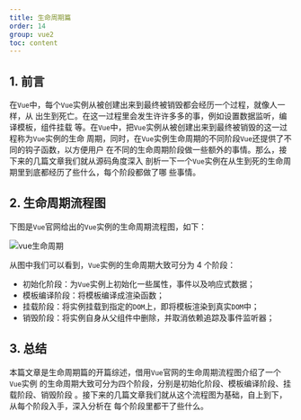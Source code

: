 ```yaml
---
title: 生命周期篇
order: 14
group: vue2
toc: content
---
```


## 1. 前言

在`Vue`中，每个`Vue`实例从被创建出来到最终被销毁都会经历一个过程，就像人一样，从
出生到死亡。在这一过程里会发生许许多多的事，例如设置数据监听，编译模板，组件挂载
等。在`Vue`中，把`Vue`实例从被创建出来到最终被销毁的这一过程称为`Vue`实例的生命
周期，同时，在`Vue`实例生命周期的不同阶段`Vue`还提供了不同的钩子函数，以方便用户
在不同的生命周期阶段做一些额外的事情。那么，接下来的几篇文章我们就从源码角度深入
剖析一下一个`Vue`实例在从生到死的生命周期里到底都经历了些什么，每个阶段都做了哪
些事情。

## 2. 生命周期流程图

下图是`Vue`官网给出的`Vue`实例的生命周期流程图，如下：

![vue生命周期](http://leexiaop.github.io/static/ibadgers/code/vue2/life_cycle.jpg)

从图中我们可以看到，`Vue`实例的生命周期大致可分为 4 个阶段：

- 初始化阶段：为`Vue`实例上初始化一些属性，事件以及响应式数据；
- 模板编译阶段：将模板编译成渲染函数；
- 挂载阶段：将实例挂载到指定的`DOM`上，即将模板渲染到真实`DOM`中；
- 销毁阶段：将实例自身从父组件中删除，并取消依赖追踪及事件监听器；

## 3. 总结

本篇文章是生命周期篇的开篇综述，借用`Vue`官网的生命周期流程图介绍了一个`Vue`实例
的生命周期大致可分为四个阶段，分别是初始化阶段、模板编译阶段、挂载阶段、销毁阶段
。接下来的几篇文章我们就从这个流程图为基础，自上到下，从每个阶段入手，深入分析在
每个阶段里都干了些什么。
